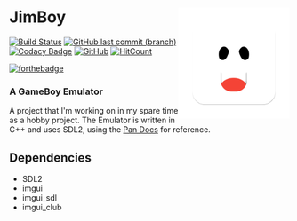 <img align="right" width="200" src="./Assets/logo.png"></img>
JimBoy
=============
[![Build Status](https://ci.appveyor.com/api/projects/status/github/Tymec/JimBoy?svg=true&branch=master)](https://ci.appveyor.com/project/Tymec/jimboy)
[![GitHub last commit (branch)](https://img.shields.io/github/last-commit/Tymec/JimBoy/master)](https://github.com/Tymec/JimBoy/commit/)
[![Codacy Badge](https://api.codacy.com/project/badge/Grade/c60e209df7174d0bac9e845d298a5e9c)](https://www.codacy.com/manual/Tymec/JimBoy?utm_source=github.com&amp;utm_medium=referral&amp;utm_content=Tymec/JimBoy&amp;utm_campaign=Badge_Grade)
[![GitHub](https://img.shields.io/github/license/Tymec/JimBoy)](LICENSE)
[![HitCount](http://hits.dwyl.com/Tymec/JimBoy.svg)](http://hits.dwyl.com/Tymec/JimBoy)

[![forthebadge](https://forthebadge.com/images/badges/uses-badges.svg)](https://forthebadge.com)
### A GameBoy Emulator
A project that I'm working on in my spare time as a hobby project.
The Emulator is written in C++ and uses SDL2, using the [Pan Docs](https://gbdev.io/pandocs/) for reference.

## Dependencies
  - SDL2
  - imgui
  - imgui_sdl
  - imgui_club
